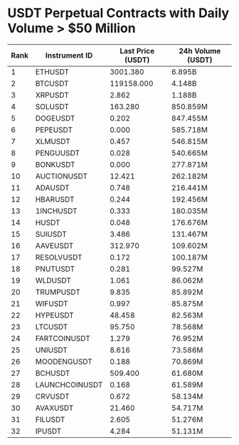 # USDT Perpetual Contracts with Daily Volume > $50 Million

| Rank | Instrument ID | Last Price (USDT) | 24h Volume (USDT) |
|------|---------------|-------------------|-------------------|
| 1 | ETHUSDT | 3001.380 | 6.895B |
| 2 | BTCUSDT | 119158.000 | 4.148B |
| 3 | XRPUSDT | 2.862 | 1.188B |
| 4 | SOLUSDT | 163.280 | 850.859M |
| 5 | DOGEUSDT | 0.202 | 847.455M |
| 6 | PEPEUSDT | 0.000 | 585.718M |
| 7 | XLMUSDT | 0.457 | 546.815M |
| 8 | PENGUUSDT | 0.028 | 540.665M |
| 9 | BONKUSDT | 0.000 | 277.871M |
| 10 | AUCTIONUSDT | 12.421 | 262.182M |
| 11 | ADAUSDT | 0.748 | 216.441M |
| 12 | HBARUSDT | 0.244 | 192.456M |
| 13 | 1INCHUSDT | 0.333 | 180.035M |
| 14 | HUSDT | 0.048 | 176.676M |
| 15 | SUIUSDT | 3.486 | 131.467M |
| 16 | AAVEUSDT | 312.970 | 109.602M |
| 17 | RESOLVUSDT | 0.172 | 100.187M |
| 18 | PNUTUSDT | 0.281 | 99.527M |
| 19 | WLDUSDT | 1.061 | 86.062M |
| 20 | TRUMPUSDT | 9.835 | 85.892M |
| 21 | WIFUSDT | 0.997 | 85.875M |
| 22 | HYPEUSDT | 48.458 | 82.563M |
| 23 | LTCUSDT | 95.750 | 78.568M |
| 24 | FARTCOINUSDT | 1.279 | 76.952M |
| 25 | UNIUSDT | 8.616 | 73.586M |
| 26 | MOODENGUSDT | 0.188 | 70.869M |
| 27 | BCHUSDT | 509.400 | 61.680M |
| 28 | LAUNCHCOINUSDT | 0.168 | 61.589M |
| 29 | CRVUSDT | 0.672 | 58.134M |
| 30 | AVAXUSDT | 21.460 | 54.717M |
| 31 | FILUSDT | 2.605 | 51.276M |
| 32 | IPUSDT | 4.284 | 51.131M |
